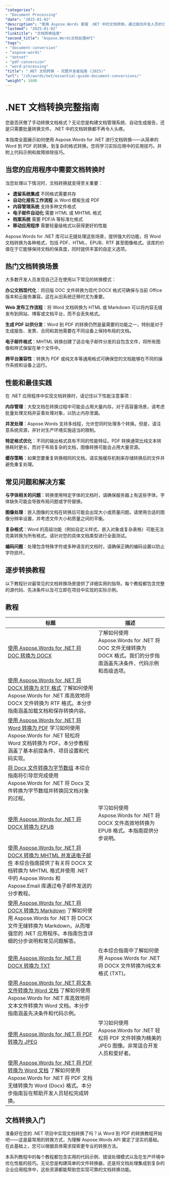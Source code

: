 ```yaml
---
"categories":
- "Document Processing"
"date": "2025-01-02"
"description": "使用 Aspose.Words 掌握 .NET 中的文档转换。通过面向开发人员的分步教程和实际示例，将 Word 转换为 PDF、将 DOCX 转换为 HTML 等等。"
"lastmod": "2025-01-02"
"linktitle": "文档转换指南"
"second_title": "Aspose.Words文档处理API"
"tags":
- "document-conversion"
- "aspose-words"
- "dotnet"
- "pdf-conversion"
- "word-processing"
"title": ".NET 文档转换 - 完整开发者指南 (2025)"
"url": "/zh/words/net/essential-guide-document-conversions/"
"weight": 1600
---
```


# .NET 文档转换完整指南

您是否厌倦了手动转换文档格式？无论您是构建文档管理系统、自动生成报告，还是只需要批量转换文件，.NET 中的文档转换都不再令人头疼。

本指南全面展示如何使用 Aspose.Words for .NET 进行文档转换——从简单的 Word 到 PDF 的转换，到复杂的格式转换。您将学习实际应用中的实用技巧，并附上代码示例和故障排除技巧。

## 当您的应用程序中需要文档转换时

当您处理以下情况时，文档转换就变得至关重要：

- **遗留系统集成** 不同格式需要共存
- **自动化报告工作流程** 从 Word 模板生成 PDF  
- **内容管理系统** 支持多种文件格式
- **电子邮件自动化** 需要 HTML 或 MHTML 格式
- **档案系统** 需要 PDF/A 等标准化格式
- **移动应用程序** 需要轻量级格式以获得更好的性能

Aspose.Words for .NET 库可以无缝处理这些场景，提供强大的功能，将 Word 文档转换为各种格式，包括 PDF、HTML、EPUB、RTF 甚至图像格式。该库的价值在于它能够保持文档的保真度，同时提供丰富的自定义选项。

## 热门文档转换场景

大多数开发人员发现自己正在使用以下常见的转换模式：

**办公文档现代化**：将旧版 DOC 文件转换为现代 DOCX 格式可确保与当前 Office 版本和云服务兼容。这在从旧系统迁移时尤为重要。

**Web 发布工作流程**：将 Word 文档转换为 HTML 或 Markdown 可以将内容无缝发布到网站、博客或文档平台，而不会丢失格式。

**生成 PDF 以供分发**：Word 到 PDF 的转换仍然是最需要的功能之一，特别是对于生成报告、发票、合同和其他需要在不同设备上保持布局的文档。

**电子邮件格式**：MHTML 转换创建了适合电子邮件分发的自包含文件，将所有图像和样式保留在单个文件中。

**跨平台兼容性**：转换为 PDF 或纯文本等通用格式可确保您的文档能够在不同的操作系统和设备上运行。

## 性能和最佳实践

在 .NET 应用程序中实现文档转换时，请记住以下性能注意事项：

**内存管理**：大型文档在转换过程中可能会占用大量内存。对于高容量场景，请考虑批量处理文档并妥善处理对象，以防止内存泄漏。

**并发处理**：Aspose.Words 支持多线程，允许您同时处理多个转换。但是，请注意系统资源，并针对生产环境实施适当的限制。

**特定格式优化**：不同的输出格式具有不同的性能特征。PDF 转换通常比纯文本转换耗时更长，而对于布局复杂的文档，图像转换可能会占用大量资源。

**缓存策略**：如果您要重复转换相同的文档，请实施缓存机制来存储转换后的文件并避免重复处理。

## 常见问题和解决方案

**与字体相关的问题**：转换使用特定字体的文档时，请确保服务器上有这些字体。字体缺失可能会导致布局问题或字符替换。

**图像处理**：嵌入图像的文档在转换后可能会出现大小或质量问题。请使用合适的图像分辨率设置，并考虑文件大小和质量之间的平衡。

**复杂格式**：Word 的高级功能（例如自定义样式、嵌入对象或复杂表格）可能无法完美转换为所有格式。请针对您的具体文档类型进行全面测试。

**编码问题**：处理包含特殊字符或多种语言的文档时，请确保正确的编码设置以防止字符损坏。

## 逐步转换教程

以下教程针对最常见的文档转换场景提供了详细实用的指导。每个教程都包含完整的源代码、先决条件以及可立即在项目中实现的实际示例。

## 教程
标题 | 描述 |
| --- | --- |
| [使用 Aspose.Words for .NET 将 DOC 转换为 DOCX](./convert-doc-to-docx/) | 了解如何使用 Aspose.Words for .NET 将 DOC 文件无缝转换为 DOCX 格式。我们的分步指南涵盖先决条件、代码示例和高级选项。|
| [使用 Aspose.Words for .NET 将 DOCX 转换为 RTF 格式](./convert-docx-to-rtf/) 了解如何使用 Aspose.Words for .NET 库高效地将 DOCX 文件转换为 RTF 格式。本分步指南涵盖加载文档和保存转换内容。|  
| [使用 Aspose.Words for .NET 将 Word 转换为 PDF](./convert-word-to-pdf/) 学习如何使用 Aspose.Words for .NET 轻松将 Word 文档转换为 PDF。本分步教程涵盖了基本前提条件、项目设置和代码实现。| 
| [将 Docx 文件转换为字节数组](./convert-docx-to-byte-arrays/) 本综合指南将引导您完成使用 Aspose.Words for .NET 将 Docx 文件转换为字节数组并转换回文档对象的过程。|  
| [使用 Aspose.Words for .NET 将 DOCX 转换为 EPUB](./convert-docx-to-epub/) | 学习如何使用 Aspose.Words for .NET 将 DOCX 文件高效地转换为 EPUB 格式。本指南提供分步说明。|
| [使用 Aspose.Words for .NET 将 DOCX 转换为 MHTML 并发送电子邮件](./convert-docx-to-mhtml-send-email/) 本综合指南提供了有关将 DOCX 文档转换为 MHTML 格式并使用 .NET 中的 Aspose.Words 和 Aspose.Email 库通过电子邮件发送的分步教程。|
| [使用 Aspose.Words for .NET 将 DOCX 转换为 Markdown](./convert-docx-to-markdown/) 了解如何使用 Aspose.Words for .NET 将 DOCX 文件无缝转换为 Markdown，从而增强您的 .NET 应用程序。本指南包含详细的分步说明和常见问题解答。|
| [使用 Aspose.Words for .NET 将 DOCX 转换为 TXT](./convert-docx-to-txt/) | 在本综合指南中了解如何使用 Aspose.Words for .NET 将 DOCX 文件转换为纯文本格式 (TXT)。|
| [使用 Aspose.Words for .NET 将文本文件转换为 Word 文档](./convert-text-files-to-word-documents/) 了解如何使用 Aspose.Words for .NET 库高效地将文本文件转换为 Word 文档。本分步指南涵盖先决条件和代码示例。| 
| [使用 Aspose.Words for .NET 将 PDF 转换为 JPEG](./convert-pdf-to-jpeg/) | 学习如何使用 Aspose.Words for .NET 轻松将 PDF 文件转换为精美的 JPEG 图像。非常适合开发人员和爱好者。|
| [使用 Aspose.Words for .NET 将 PDF 转换为 Word 文档](./convert-pdf-to-word/) 了解如何使用 Aspose.Words for .NET 将 PDF 文档无缝转换为 Word (Docx) 格式。本分步指南旨在帮助开发人员轻松完成转换。|

## 文档转换入门

准备好在您的 .NET 项目中实现文档转换了吗？从 Word 到 PDF 的转换教程开始吧——这是最常用的转换方式，为理解 Aspose.Words API 奠定了坚实的基础。在此基础上，您可以根据具体需求探索更专业的转换方法。

本系列教程中的每个教程都包含实用的代码示例、错误处理模式以及在生产环境中优化性能的技巧。无论您是构建简单的文件转换器，还是将文档处理集成到复杂的企业应用程序中，这些资源都能帮助您实现可靠的文档转换功能。